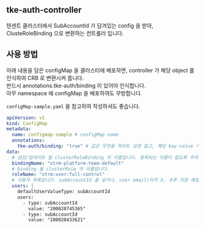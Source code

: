 ## tke-auth-controller
텐센트 클러스터에서 SubAccountId 가 담겨있는 config 을 받아, ClusteRoleBinding 으로 변환하는 컨트롤러 입니다.

## 사용 방법

아래 내용을 담은 configMap 을 클러스터에 배포하면, controller 가 해당 object 를 인식하여 CRB 로 변환시켜 줍니다.  
반드시 annotations.tke-auth/binding 이 있어야 인식합니다.  
아무 namespace 에 configMap 을 배포하여도 무방합니다.

`configMap-sample.yaml` 을 참고하여 작성하셔도 좋습니다.
```yaml
apiVersion: v1
kind: ConfigMap
metadata:
  name: configmap-sample # configMap name
  annotations:
    tke-auth/binding: "true" # 값은 무엇을 적어도 상관 없고, 해당 key-value 가 존재하면 됩니다.
data:
  # 생성/업데이트 될 clusterRoleBinding 의 이름입니다. 중복되는 이름이 없도록 주의해주세요.
  bindingName: "xtrm-platform-team-default"
  # binding 될 clusterRole 의 이름입니다.
  roleName: "xtrm:user:full-control"
  # 사용자 목록입니다. subAccountId 를 넣거나, user email(아직 X, 추후 지원 예정) 을 넣을 수 있습니다.
  users: |
    defaultUserValueType: subAccountId
    users:
      - type: subAccountId
        value: "200020745365"
      - type: subAccountId
        value: "200020433621"
```
